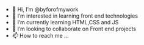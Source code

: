 - 👋 Hi, I’m @byforofmywork
- 👀 I’m interested in learning front end technologies
- 🌱 I’m currently learning HTML,CSS and JS
- 💞️ I’m looking to collaborate on Front end projects
- 📫 How to reach me ...

<!---
byforofmywork/byforofmywork is a ✨ special ✨ repository because its `README.md` (this file) appears on your GitHub profile.
You can click the Preview link to take a look at your changes.
--->

